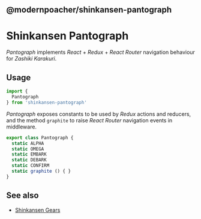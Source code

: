 ## @modernpoacher/shinkansen-pantograph

# Shinkansen Pantograph

*Pantograph* implements *React* + *Redux* + *React Router* navigation behaviour for *Zashiki Karakuri*.

## Usage

```javascript
import {
  Pantograph
} from 'shinkansen-pantograph'
```

*Pantograph* exposes constants to be used by *Redux* actions and reducers, and the method `graphite` to raise *React Router* navigation events in middleware.

```javascript
export class Pantograph {
  static ALPHA
  static OMEGA
  static EMBARK
  static DEBARK
  static CONFIRM
  static graphite () { }
}
```

## See also

- [Shinkansen Gears](https://github.com/modernpoacher/shinkansen-gears)
